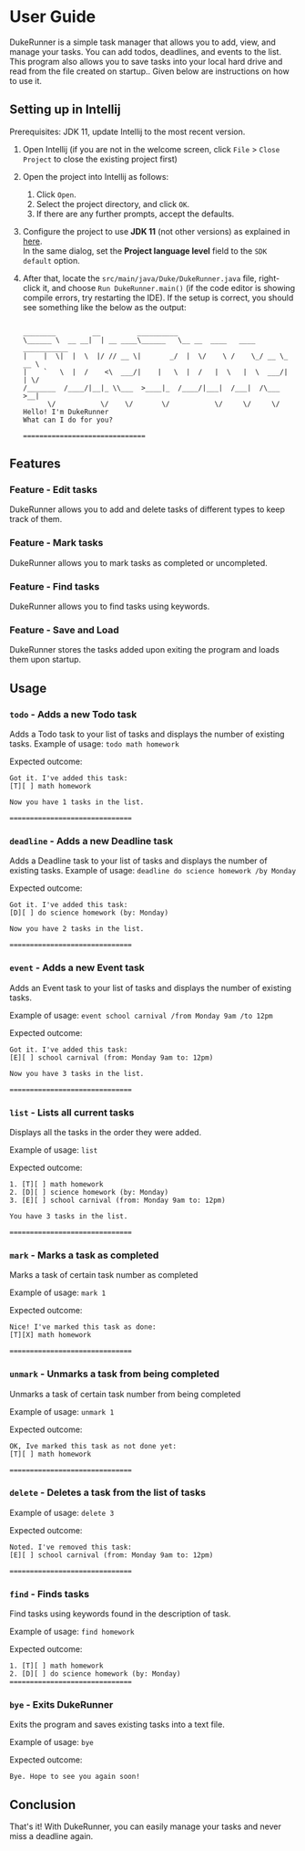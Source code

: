 # User Guide

DukeRunner is a simple task manager that allows you to add, view, and manage your tasks. You can add todos, deadlines, and events to the list. This program also allows you to save tasks into your local hard drive and read from the file created on startup.. Given below are instructions on how to use it.

## Setting up in Intellij

Prerequisites: JDK 11, update Intellij to the most recent version.

1. Open Intellij (if you are not in the welcome screen, click `File` > `Close Project` to close the existing project first)
1. Open the project into Intellij as follows:
   1. Click `Open`.
   1. Select the project directory, and click `OK`.
   1. If there are any further prompts, accept the defaults.
1. Configure the project to use **JDK 11** (not other versions) as explained in [here](https://www.jetbrains.com/help/idea/sdk.html#set-up-jdk).<br>
   In the same dialog, set the **Project language level** field to the `SDK default` option.
1. After that, locate the `src/main/java/Duke/DukeRunner.java` file, right-click it, and choose `Run DukeRunner.main()` (if the code editor is showing compile errors, try restarting the IDE). If the setup is correct, you should see something like the below as the output:

   ```

   ________         __         __________
   \______ \  __ __|  | __ ____\______   \__ __  ____   ____   ___________
   |    |  \|  |  \  |/ // __ \|       _/  |  \/    \ /    \_/ __ \_  __ \
   |    `   \  |  /    <\  ___/|    |   \  |  /   |  \   |  \  ___/|  | \/
   /_______  /____/|__|_ \\___  >____|_  /____/|___|  /___|  /\___  >__|
         \/           \/    \/       \/           \/     \/     \/
   Hello! I'm DukeRunner
   What can I do for you?

   ==============================
   ```

## Features

### Feature - Edit tasks

DukeRunner allows you to add and delete tasks of different types to keep track of them.

### Feature - Mark tasks

DukeRunner allows you to mark tasks as completed or uncompleted.

### Feature - Find tasks

DukeRunner allows you to find tasks using keywords.

### Feature - Save and Load

DukeRunner stores the tasks added upon exiting the program and loads them upon startup.

## Usage

### `todo` - Adds a new Todo task

Adds a Todo task to your list of tasks and displays the number of existing tasks.
Example of usage: `todo math homework`

Expected outcome:

```
Got it. I've added this task:
[T][ ] math homework

Now you have 1 tasks in the list.

==============================
```

### `deadline` - Adds a new Deadline task

Adds a Deadline task to your list of tasks and displays the number of existing tasks.
Example of usage: `deadline do science homework /by Monday`

Expected outcome:

```
Got it. I've added this task:
[D][ ] do science homework (by: Monday)

Now you have 2 tasks in the list.

==============================
```

### `event` - Adds a new Event task

Adds an Event task to your list of tasks and displays the number of existing tasks.

Example of usage: `event school carnival /from Monday 9am /to 12pm`

Expected outcome:

```
Got it. I've added this task:
[E][ ] school carnival (from: Monday 9am to: 12pm)

Now you have 3 tasks in the list.

==============================
```

### `list` - Lists all current tasks

Displays all the tasks in the order they were added.

Example of usage: `list`

Expected outcome:

```
1. [T][ ] math homework
2. [D][ ] science homework (by: Monday)
3. [E][ ] school carnival (from: Monday 9am to: 12pm)

You have 3 tasks in the list.

==============================
```

### `mark` - Marks a task as completed

Marks a task of certain task number as completed

Example of usage: `mark 1`

Expected outcome:

```
Nice! I've marked this task as done:
[T][X] math homework

==============================
```

### `unmark` - Unmarks a task from being completed

Unmarks a task of certain task number from being completed

Example of usage: `unmark 1`

Expected outcome:

```
OK, Ive marked this task as not done yet:
[T][ ] math homework

==============================
```

### `delete` - Deletes a task from the list of tasks

Example of usage: `delete 3`

Expected outcome:

```
Noted. I've removed this task:
[E][ ] school carnival (from: Monday 9am to: 12pm)

==============================
```

### `find` - Finds tasks

Find tasks using keywords found in the description of task.

Example of usage: `find homework`

Expected outcome:

```
1. [T][ ] math homework
2. [D][ ] do science homework (by: Monday)
==============================
```

### `bye` - Exits DukeRunner

Exits the program and saves existing tasks into a text file.

Example of usage: `bye`

Expected outcome:

```
Bye. Hope to see you again soon!
```

## Conclusion

That's it! With DukeRunner, you can easily manage your tasks and never miss a deadline again.
